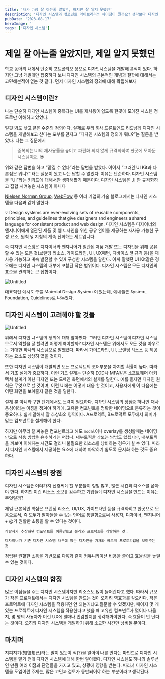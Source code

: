 ```yaml
---
title: '내가 가장 잘 아는줄 알았던, 하지만 잘 알지 못했던'
description: '디자인 시스템과 컴포넌트 라이브러리의 차이점이 뭘까요? 생각보다 디자인 시스템은 많은 의미를 담고 있습니다. 이 글에서는 디자인 시스템의 근본적인 개념에 대해 소개합니다.'
pubDate: '2023-08-17'
heroImage: ''
tags: ['디자인 시스템']
---
```


# 제일 잘 아는줄 알았지만, 제일 알지 못했던

학교 동아리 내에서 단순히 포트폴리오 용으로 디자인시스템을 개발해 본적이 있다. 하지만 그냥 개발에만 집중하다 보니 디자인 시스템의 근본적인 개념과 철학에 대해서는 고민해본적이 없는 것 같다. 먼저 디자인 시스템의 정의에 대해 확립해보자

## 디자인 시스템이란?

나는 단순히 디자인 시스템이 중복되는 UI를 재사용이 쉽도록 한곳에 모아진 시스템 정도로만 이해하고 있었다.

얼핏 봐도 낮고 얕은 수준의 정의이다. 실제로 우리 회사 프론트엔드 리드님께 디자인 시스템을 개발해보고 싶다는 포부를 던지고 “디자인 시스템의 정의가 뭐냐?”는 질문을 받았다. 나는 그 질문에서

> 중복되는 UI의 재사용률을 높이고 파편화 되지 않게 규격화하여 한곳에 모아둔 시스템이요. 😎

위와 같은 답변을 하고 “맡길 수 없다”라는 답변을 받았다. 이어서 “그러면 UI Kit과 다른점은 뭐냐?” 라는 질문이 왔고 나는 답할 수 없었다. 이유는 단순하다. 디자인 시스템을 “UI”라는 키워드에 대해서만 생각해봤기 때문이다. 디자인 시스템은 UI 만 규격화하고 집합 시켜놓은 시스템이 아니다.

[Nielsen Norman Group](https://www.nngroup.com/articles/design-systems-101/), [WebFlow](https://webflow.com/blog/design-systems?utm_source=google&utm_medium=search&utm_campaign=SS-GoogleSearch-Nonbrand-DynamicSearchAds-Global&utm_term=dsa-1480385100845___617245336966__&gclid=CjwKCAjw5_GmBhBIEiwA5QSMxNjnfr9zcNuLxD43SLhkruDz6aifw92wT0WN873KS65qWok6wGwOfxoC86QQAvD_BwE) 등 여러 기업의 기술 블로그에서는 디자인 시스템을 다음과 같이 말한다.

<aside>
💡 Design systems are ever-evolving sets of reusable components, principles, and guidelines that give designers and engineers a shared language for consistent product and web design.                                                                                  디자인 시스템은 디자이너와 엔지니어에게 일관된 제품 및 웹 디자인을 위한 공유 언어를 제공하는 재사용 가능한 구성 요소, 원칙 및 지침의 계속 진화하는 세트입니다.

</aside>

즉 디자인 시스템은 디자이너와 엔지니어가 일관된 제품 개발 또는 디자인을 위해 공유할 수 있는 모든 것(브랜딩 리소스, 가이드라인, UI, UX패턴, 디바이스 별 규격 등)을 재사용 가능하고 계속 발전할 수 있게 구성한 시스템을 말한다. 아까 말했던 UI Kit같은 경우에는 디자인 시스템의 내부에 포함된 작은 범위이다. 디자인 시스템은 모든 디자인의 표준을 관리하는 큰 집합이다.

![Untitled](https://ldh3907.notion.site/image/https%3A%2F%2Fs3-us-west-2.amazonaws.com%2Fsecure.notion-static.com%2F87400715-15f9-4028-bfc0-21c41729dffe%2FUntitled.png?table=block&id=35e005c8-1e9b-40ce-9a01-bbb4e8b3516f&spaceId=939ae0c1-dc3a-4837-86c6-03a773a3f735&width=2000&userId=&cache=v2)

대표적인 예시로 구글 Material Design System 이 있는데, 얘네들은 System, Foundation, Guidelines로 나누었다.

## 디자인 시스템이 고려해야 할 것들

![Untitled](https://ldh3907.notion.site/image/https%3A%2F%2Fs3-us-west-2.amazonaws.com%2Fsecure.notion-static.com%2F6da9145f-46b2-4856-98f9-bcc624edd6ac%2FUntitled.png?table=block&id=5844664b-2c9a-4373-8fc7-da1e0a25033a&spaceId=939ae0c1-dc3a-4837-86c6-03a773a3f735&width=2000&userId=&cache=v2)

위에서 디자인 시스템의 정의에 대해 알아봤다. 그러면 디자인 시스템이 디자인 시스템으로서 역할을 잘 할려면 어떻게 해야할까? 디자인 시스템은 위에서도 모든 것을 아우르는 거대한 하나의 시스템으로 말했었다. 따라서 가이드라인, UI, 브랜딩 리소스 등 제공하는 요소도 상당히 많을 것이다.

또한 디자인 시스템이 개발되면 모든 프로덕트의 코어부분을 차지할 확률이 높다. 따라서 기초 설계가 중요하다. 이런 기초 설계는 단순히 DDD나 MFA같은 소프트웨어 아키텍쳐 설계가 아닌 디자인 또는 도메인 측면에서의 설계를 말한다. 예를 들자면 디자인 원칙은 무엇으로 할 것이며, 이런 UI에는 어떻게 대응 할 것이고, 사용자에게 이 다음에는 어떤 화면을 보여줄지 같은 것을 말한다.

설계 뿐 아니라 구현 단계에서도 노력이 필요하다. 디자인 시스템의 장점중 하나인 재사용성이라는 이점을 챙겨야 하기에, 고유한 컴포넌트를 명확한 네이밍으로 분류하는 것이 중요하다. 쉽게 말해서 잘 추상화의 영역이다. A프로덕트, B프로덕트 모두에서 의미가 맞는 컴포넌트를 설계해야 한다.

하지만 아무리 잘 짜놓은 컴포넌트라고 해도 <code>modal</code>이나 overlay를 생성할때는 네이밍만으로 사용 방법을 유추하기는 어렵다. 내부로직을 까보는 방법도 있겠지만, 내부로직을 까보며 이해하는 시간도 걸리니 불필요한 리소스를 낭비하는 경우가 될 수 있다. 따라서 디자인 시스템에서 제공하는 요소에 대하여 파악하기 쉽도록 문서화 하는 것도 중요하다.

## 디자인 시스템의 장점

디자인 시스템은 여러가지 신경써야 할 부분들이 정말 많고, 많은 시간과 리소스를 쏟아야 한다. 하지만 이런 리소스 소모를 감수하고 기업들이 디자인 시스템을 만드는 이유는 무엇일까?

제일 근본적인 핵심은 브랜딩 리소스, UI/UX, 가이드라인 등을 규격화하고 한곳으로 모음으로서, 즉 모두가 알아들을 수 있는 언어로 통일함으로써 사용자, 디자이너, 엔지니어 + @가 원할한 소통을 할 수 있다는 것이다.

`개발자가 추상화된 컴포넌트를 이름만보고 불러와 프로덕트를 개발하는 것` ,

`디자이너가 기존 디자인 시스템 내부에 있는 디자인을 가져와 빠르게 프로토타입을 보여주는 것`

정립된 원할한 소통을 기반으로 다음과 같이 커뮤니케이션 비용을 줄이고 효율성을 높일 수 있는 것이다.

## 디자인 시스템의 함정

많은 이점들을 주는 디자인 시스템이지만 리소스도 많이 들어간다고 했다. 따라서 규모가 작은 프로덕트에서는 디자인 시스템을 만드는 것이 오히려 역효과를 일으킨다. 작은 프로덕트에 디자인 시스템을 적용하면 안 되는거냐고 질문할 수 있겠지만, 페이지 몇 개 있는 프로젝트에 디자인 시스템을 적용한다고 했을 때 고유한 컴포넌트가 몇이나 나올지, 몇 명의 사용자가 이런 UX에 얼마나 민감할지를 생각해봐야한다. 즉 효율이 안 난다는 것이다. 오히려 디자인 시스템을 개발하기 위해 소모한 시간만 낭비될 뿐이다.

## 마치며

지피지기(知彼知己)라는 말이 있듯이 적(?)을 알아야 나를 안다는 마인드로 디자인 시스템을 맡기 전에 디자인 시스템에 대해 한번 알아봤다. 디자인 시스템도 하나의 솔루션인 만큼 여러 이점과 단점들을 가지고 있고, 상황에 영향을 받는다. 따라서 디자인 시스템을 도입이란 주제는, 많은 고민과 검토가 동반되어야 하는 부분이라고 생각된다.
